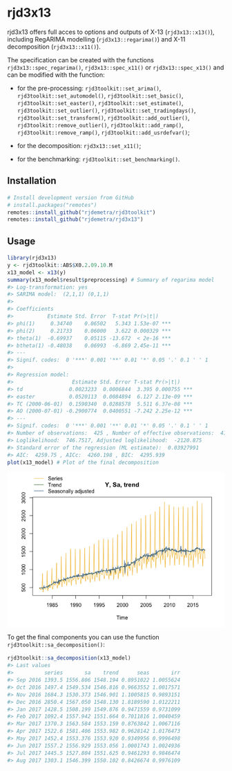 
<!-- README.md is generated from README.Rmd. Please edit that file -->

# rjd3x13

rjd3x13 offers full acces to options and outputs of X-13
(`rjd3x13::x13()`), including RegARIMA modelling (`rjd3x13::regarima()`)
and X-11 decomposition (`rjd3x13::x11()`).

The specification can be created with the functions
`rjd3x13::spec_regarima()`, `rjd3x13::spec_x11()` or
`rjd3x13::spec_x13()` and can be modified with the function:

- for the pre-processing: `rjd3toolkit::set_arima()`,
  `rjd3toolkit::set_automodel()`, `rjd3toolkit::set_basic()`,
  `rjd3toolkit::set_easter()`, `rjd3toolkit::set_estimate()`,
  `rjd3toolkit::set_outlier()`, `rjd3toolkit::set_tradingdays()`,
  `rjd3toolkit::set_transform()`, `rjd3toolkit::add_outlier()`,
  `rjd3toolkit::remove_outlier()`, `rjd3toolkit::add_ramp()`,
  `rjd3toolkit::remove_ramp()`, `rjd3toolkit::add_usrdefvar()`;

- for the decomposition: `rjd3x13::set_x11()`;

- for the benchmarking: `rjd3toolkit::set_benchmarking()`.

## Installation

``` r
# Install development version from GitHub
# install.packages("remotes")
remotes::install_github("rjdemetra/rjd3toolkit")
remotes::install_github("rjdemetra/rjd3x13")
```

## Usage

``` r
library(rjd3x13)
y <- rjd3toolkit::ABS$X0.2.09.10.M
x13_model <- x13(y) 
summary(x13_model$result$preprocessing) # Summary of regarima model
#> Log-transformation: yes 
#> SARIMA model:  (2,1,1) (0,1,1)
#> 
#> Coefficients
#>           Estimate Std. Error  T-stat Pr(>|t|)    
#> phi(1)     0.34740    0.06502   5.343 1.53e-07 ***
#> phi(2)     0.21733    0.06000   3.622 0.000329 ***
#> theta(1)  -0.69937    0.05115 -13.672  < 2e-16 ***
#> btheta(1) -0.48038    0.06993  -6.869 2.45e-11 ***
#> ---
#> Signif. codes:  0 '***' 0.001 '**' 0.01 '*' 0.05 '.' 0.1 ' ' 1
#> 
#> Regression model:
#>                   Estimate Std. Error T-stat Pr(>|t|)    
#> td               0.0023233  0.0006844  3.395 0.000755 ***
#> easter           0.0520113  0.0084894  6.127 2.13e-09 ***
#> TC (2000-06-01)  0.1590340  0.0288578  5.511 6.37e-08 ***
#> AO (2000-07-01) -0.2900774  0.0400551 -7.242 2.25e-12 ***
#> ---
#> Signif. codes:  0 '***' 0.001 '**' 0.01 '*' 0.05 '.' 0.1 ' ' 1
#> Number of observations:  425 , Number of effective observations:  412 , Number of parameters:  9 
#> Loglikelihood:  746.7517, Adjusted loglikelihood:  -2120.875
#> Standard error of the regression (ML estimate):  0.03927991 
#> AIC:  4259.75 , AICc:  4260.198 , BIC:  4295.939
plot(x13_model) # Plot of the final decomposition
```

<img src="man/figures/README-x-13-final-1.png" style="display: block; margin: auto;" />

To get the final components you can use the function
`rjd3toolkit::sa_decomposition()`:

``` r
rjd3toolkit::sa_decomposition(x13_model)
#> Last values
#>          series       sa    trend      seas       irr
#> Sep 2016 1393.5 1556.806 1548.194 0.8951022 1.0055624
#> Oct 2016 1497.4 1549.534 1546.816 0.9663552 1.0017571
#> Nov 2016 1684.3 1530.373 1546.901 1.1005815 0.9893151
#> Dec 2016 2850.4 1567.050 1548.130 1.8189590 1.0122211
#> Jan 2017 1428.5 1508.199 1549.876 0.9471559 0.9731099
#> Feb 2017 1092.4 1557.942 1551.664 0.7011816 1.0040459
#> Mar 2017 1370.3 1563.584 1553.159 0.8763842 1.0067116
#> Apr 2017 1522.6 1581.406 1553.982 0.9628142 1.0176473
#> May 2017 1452.4 1553.376 1553.920 0.9349956 0.9996498
#> Jun 2017 1557.2 1556.929 1553.056 1.0001743 1.0024936
#> Jul 2017 1445.5 1527.804 1551.625 0.9461293 0.9846474
#> Aug 2017 1303.1 1546.399 1550.102 0.8426674 0.9976109
```
